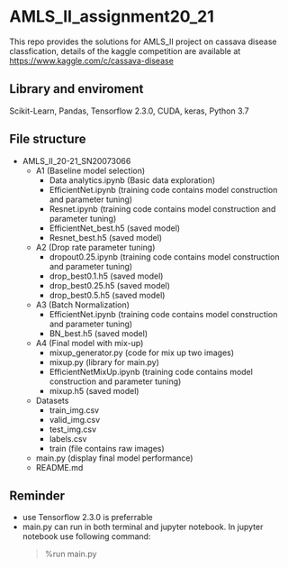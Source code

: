 # AMLS_II_assignment20_21
This repo provides the solutions for AMLS_II project on cassava disease classfication, details of the kaggle competition are available at 
https://www.kaggle.com/c/cassava-disease
## Library and enviroment
Scikit-Learn, Pandas, Tensorflow 2.3.0, CUDA, keras, Python 3.7

## File structure
- AMLS_II_20-21_SN20073066
  - A1 (Baseline model selection)
    - Data analytics.ipynb (Basic data exploration)
    - EfficientNet.ipynb (training code contains model construction and parameter tuning)
    - Resnet.ipynb (training code contains model construction and parameter tuning)
    - EfficientNet_best.h5 (saved model)
    - Resnet_best.h5 (saved model)
  - A2 (Drop rate parameter tuning)
    - dropout0.25.ipynb (training code contains model construction and parameter tuning)
    - drop_best0.1.h5 (saved model)
    - drop_best0.25.h5 (saved model)
    - drop_best0.5.h5 (saved model)
  - A3 (Batch Normalization)
    - EfficientNet.ipynb (training code contains model construction and parameter tuning)
    - BN_best.h5 (saved model)
  - A4 (Final model with mix-up)
    - mixup_generator.py (code for mix up two images)
    - mixup.py (library for main.py)
    - EfficientNetMixUp.ipynb (training code contains model construction and parameter tuning)
    - mixup.h5 (saved model)
  - Datasets
    - train_img.csv
    - valid_img.csv
    - test_img.csv
    - labels.csv
    - train (file contains raw images)
  - main.py (display final model performance)
  - README.md
## Reminder
- use Tensorflow 2.3.0 is preferrable
- main.py can run in both terminal and jupyter notebook. In jupyter notebook use following command:
  > %run main.py

